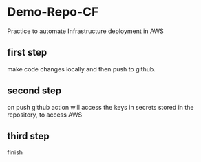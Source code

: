 # Demo-Repo-CF
Practice to automate Infrastructure deployment in AWS

## first step
make code changes locally and then push to github.

## second step
on push github action will access the keys in secrets stored in the repository, to access AWS

## third step
finish